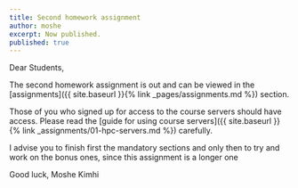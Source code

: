 ```yaml
---
title: Second homework assignment
author: moshe
excerpt: Now published.
published: true
---
```


Dear Students,

The second homework assignment is out and can be viewed in the [assignments]({{
site.baseurl }}{% link _pages/assignments.md %}) section.

Those of you who signed up for access to the course servers should have access.
Please read the [guide for using course servers]({{ site.baseurl }}{% link
_assignments/01-hpc-servers.md %}) carefully.

I advise you to finish first the mandatory sections and only then to try and work on the bonus ones,
 since this assignment is a longer one
 
 Good luck,
 Moshe Kimhi
